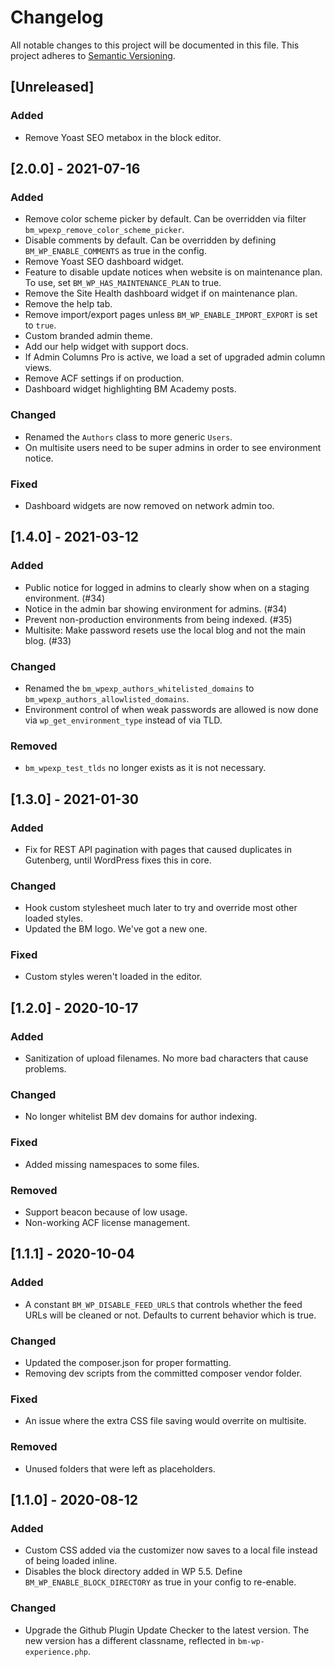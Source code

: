 # Changelog

All notable changes to this project will be documented in this file. This project adheres to [Semantic Versioning](https://semver.org/spec/v2.0.0.html).

## [Unreleased]

### Added

- Remove Yoast SEO metabox in the block editor.

## [2.0.0] - 2021-07-16

### Added

- Remove color scheme picker by default. Can be overridden via filter `bm_wpexp_remove_color_scheme_picker`.
- Disable comments by default. Can be overridden by defining `BM_WP_ENABLE_COMMENTS` as true in the config.
- Remove Yoast SEO dashboard widget.
- Feature to disable update notices when website is on maintenance plan. To use, set `BM_WP_HAS_MAINTENANCE_PLAN` to true.
- Remove the Site Health dashboard widget if on maintenance plan.
- Remove the help tab.
- Remove import/export pages unless `BM_WP_ENABLE_IMPORT_EXPORT` is set to `true`.
- Custom branded admin theme.
- Add our help widget with support docs.
- If Admin Columns Pro is active, we load a set of upgraded admin column views.
- Remove ACF settings if on production.
- Dashboard widget highlighting BM Academy posts.

### Changed

- Renamed the `Authors` class to more generic `Users`.
- On multisite users need to be super admins in order to see environment notice.

### Fixed

- Dashboard widgets are now removed on network admin too.

## [1.4.0] - 2021-03-12

### Added

- Public notice for logged in admins to clearly show when on a staging environment. (#34)
- Notice in the admin bar showing environment for admins. (#34)
- Prevent non-production environments from being indexed. (#35)
- Multisite: Make password resets use the local blog and not the main blog. (#33)

### Changed

- Renamed the `bm_wpexp_authors_whitelisted_domains` to `bm_wpexp_authors_allowlisted_domains`.
- Environment control of when weak passwords are allowed is now done via `wp_get_environment_type` instead of via TLD.

### Removed

- `bm_wpexp_test_tlds` no longer exists as it is not necessary.

## [1.3.0] - 2021-01-30

### Added

- Fix for REST API pagination with pages that caused duplicates in Gutenberg, until WordPress fixes this in core.

### Changed

- Hook custom stylesheet much later to try and override most other loaded styles.
- Updated the BM logo. We've got a new one.

### Fixed

- Custom styles weren't loaded in the editor.

## [1.2.0] - 2020-10-17

### Added

- Sanitization of upload filenames. No more bad characters that cause problems.

### Changed

- No longer whitelist BM dev domains for author indexing.

### Fixed

- Added missing namespaces to some files.

### Removed

- Support beacon because of low usage.
- Non-working ACF license management.

## [1.1.1] - 2020-10-04

### Added

- A constant `BM_WP_DISABLE_FEED_URLS` that controls whether the feed URLs will be cleaned or not. Defaults to current behavior which is true.

### Changed

- Updated the composer.json for proper formatting.
- Removing dev scripts from the committed composer vendor folder.

### Fixed

- An issue where the extra CSS file saving would overrite on multisite.

### Removed

- Unused folders that were left as placeholders.

## [1.1.0] - 2020-08-12

### Added

- Custom CSS added via the customizer now saves to a local file instead of being loaded inline.
- Disables the block directory added in WP 5.5. Define `BM_WP_ENABLE_BLOCK_DIRECTORY` as true in your config to re-enable.

### Changed

- Upgrade the Github Plugin Update Checker to the latest version. The new version has a different classname, reflected in `bm-wp-experience.php`.
